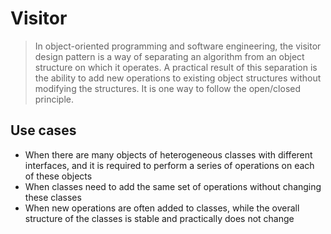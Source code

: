 ﻿# Visitor

> In object-oriented programming and software engineering, the visitor design pattern is a way of separating an algorithm from an object structure on which it operates. A practical result of this separation is the ability to add new operations to existing object structures without modifying the structures. It is one way to follow the open/closed principle.

## Use cases

* When there are many objects of heterogeneous classes with different interfaces, and it is required to perform a series of operations on each of these objects
* When classes need to add the same set of operations without changing these classes
* When new operations are often added to classes, while the overall structure of the classes is stable and practically does not change